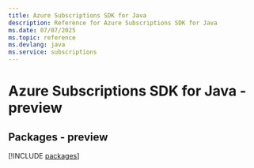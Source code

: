 ```yaml
---
title: Azure Subscriptions SDK for Java
description: Reference for Azure Subscriptions SDK for Java
ms.date: 07/07/2025
ms.topic: reference
ms.devlang: java
ms.service: subscriptions
---
```

# Azure Subscriptions SDK for Java - preview
## Packages - preview
[!INCLUDE [packages](subscriptions-index.md)]
